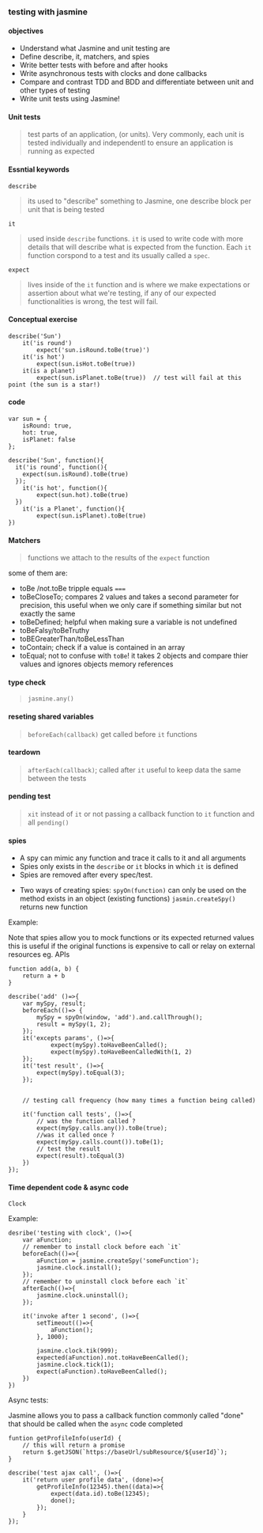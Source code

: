 ### testing with jasmine

#### objectives
* Understand what Jasmine and unit testing are
* Define describe, it, matchers, and spies
* Write better tests with before and after hooks
* Write asynchronous tests with clocks and done callbacks
* Compare and contrast TDD and BDD and differentiate between unit and other types of testing
* Write unit tests using Jasmine!


#### Unit tests

> test parts of an application, (or units). Very commonly, each unit is tested individually and independentl to ensure an application is running as expected

#### Essntial keywords

`describe`
> its used to "describe" something to Jasmine, one describe block per unit that is being tested


`it`
> used inside `describe` functions. `it` is used to write code with more details that will describe what is expected from the function. Each `it` function corspond to a test and its usually called a `spec`.

`expect`

> lives inside of the `it` function and is where we make expectations or assertion about what we're testing, if any of our expected functionalities is wrong, the test will fail.


#### Conceptual exercise

```
describe('Sun')
	it('is round')
		expect('sun.isRound.toBe(true)')
	it('is hot')
		expect(sun.isHot.toBe(true))
	it(is a planet)
		expect(sun.isPlanet.toBe(true))  // test will fail at this point (the sun is a star!)
```


#### code
```
var sun = {
    isRound: true,
    hot: true,
    isPlanet: false
};

describe('Sun', function(){
  it('is round', function(){
    expect(sun.isRound).toBe(true)
  });
 	it('is hot', function(){
 		expect(sun.hot).toBe(true)
  })
 	it('is a Planet', function(){
		expect(sun.isPlanet).toBe(true)
})
```

#### Matchers

> functions we attach to the results of the `expect` function

some of them are:

* toBe /not.toBe tripple equals `===` 
* toBeCloseTo; compares 2 values and takes a second parameter for precision, this useful when we only care if something similar but not exactly the same
* toBeDefined; helpful when making sure a variable is not undefined
* toBeFalsy/toBeTruthy
* toBEGreaterThan/toBeLessThan
* toContain; check if a value is contained in an array
* toEqual; not to confuse with `toBe`! it takes 2 objects and compare thier values and ignores objects memory references

#### type check

> `jasmine.any()`


#### reseting shared variables

> `beforeEach(callback)` get called before `it` functions

#### teardown

> `afterEach(callback)`; called after `it` useful to keep data the same between the tests


#### pending test

> `xit` instead of `it` or not passing a callback function to `it` function and all `pending()`

#### spies

* A spy can mimic any function and trace it calls to it and all arguments
* Spies only exists in the `describe` or `it` blocks in which `it` is defined
* Spies are removed after every spec/test.

- Two ways of creating spies:
`spyOn(function)` can only be used on the method exists in an object (existing functions)
`jasmin.createSpy()` returns new function


Example:

Note that spies allow you to mock functions or its expected returned values this is useful if the original functions is expensive to call or relay on external resources eg. APIs
```
function add(a, b) {
	return a + b
}

describe('add' ()=>{
	var mySpy, result;
	beforeEach(()=> {
		mySpy = spyOn(window, 'add').and.callThrough();
		result = mySpy(1, 2);
	});
	it('excepts params', ()=>{
			expect(mySpy).toHaveBeenCalled();
			expect(mySpy).toHaveBeenCalledWith(1, 2)
	});
	it('test result', ()=>{
		expect(mySpy).toEqual(3);
	});


	// testing call frequency (how many times a function being called)

	it('function call tests', ()=>{
		// was the function called ?
		expect(mySpy.calls.any()).toBe(true);
		//was it called once ?
		expect(mySpy.calls.count()).toBe(1);
		// test the result
		expect(result).toEqual(3)
	})
});
```


#### Time dependent code & async code

`Clock`

Example:

```
desribe('testing with clock', ()=>{
	var aFunction;
	// remember to install clock before each `it`
	beforeEach(()=>{
		aFunction = jasmine.createSpy('someFunction');
		jasmine.clock.install();
	});
	// remember to uninstall clock before each `it`
	afterEach(()=>{
		jasmine.clock.uninstall();
	});

	it('invoke after 1 second', ()=>{
		setTimeout(()=>{
			aFunction();
		}, 1000);

		jasmine.clock.tik(999);
		expected(aFunction).not.toHaveBeenCalled();
		jasmine.clock.tick(1);
		expect(aFunction).toHaveBeenCalled();
	})
})
```

Async tests:

Jasmine allows you to pass a callback function commonly called "done"
that should be called when the `async` code completed

```
funtion getProfileInfo(userId) {
	// this will return a promise
	return $.getJSON(`https://baseUrl/subResource/${userId}`);
}

describe('test ajax call', ()=>{
	it('return user profile data', (done)=>{
		getProfileInfo(12345).then((data)=>{
			expect(data.id).toBe(12345);
			done();
		});
	}
});
```